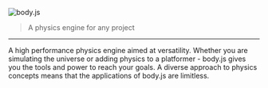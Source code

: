 ![body.js](https://raw.githubusercontent.com/cameron-bell/body.js/master/img/Logo.png)
> A physics engine for any project

---

A high performance physics engine aimed at versatility. Whether you are simulating the universe or adding physics to a platformer - body.js gives you the tools and power to reach your goals. A diverse approach to physics concepts means that the applications of body.js are limitless.
